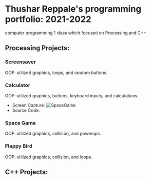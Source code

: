 # Thushar Reppale's programming portfolio: 2021-2022
computer programming 1 class which focused on Processing and C++

## Processing Projects:

### Screensaver
OOP: utilized graphics, loops, and random buttons.
### Calculator
OOP: utilized graphics, buttons, keyboard inputs, and calculations.
* Screen Capture:
![SpaceGame]()
* Source Code:
### Space Game
OOP: utilized graphics, collision, and powerups.
### Flappy Bird
OOP: utilized graphics, collision, and loops.

## C++ Projects:

